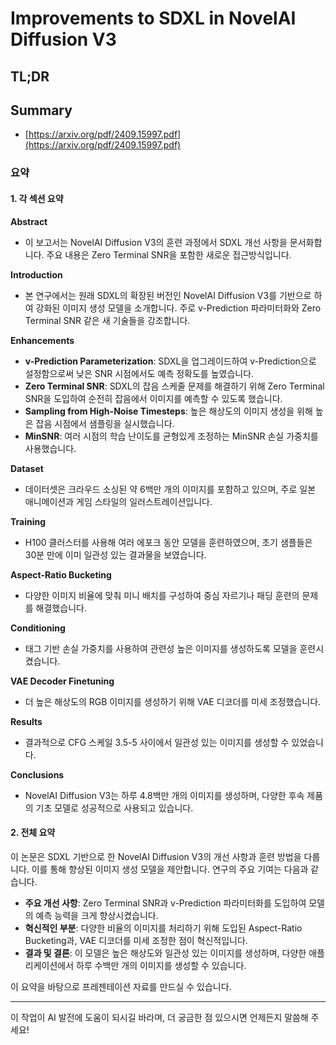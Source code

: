 # Improvements to SDXL in NovelAI Diffusion V3
## TL;DR
## Summary
- [https://arxiv.org/pdf/2409.15997.pdf](https://arxiv.org/pdf/2409.15997.pdf)

### 요약

#### 1. 각 섹션 요약

**Abstract**
- 이 보고서는 NovelAI Diffusion V3의 훈련 과정에서 SDXL 개선 사항을 문서화합니다. 주요 내용은 Zero Terminal SNR을 포함한 새로운 접근방식입니다.

**Introduction**
- 본 연구에서는 원래 SDXL의 확장된 버전인 NovelAI Diffusion V3를 기반으로 하여 강화된 이미지 생성 모델을 소개합니다. 주로 v-Prediction 파라미터화와 Zero Terminal SNR 같은 새 기술들을 강조합니다.

**Enhancements**
- **v-Prediction Parameterization**: SDXL을 업그레이드하여 v-Prediction으로 설정함으로써 낮은 SNR 시점에서도 예측 정확도를 높였습니다.
- **Zero Terminal SNR**: SDXL의 잡음 스케줄 문제를 해결하기 위해 Zero Terminal SNR을 도입하여 순전히 잡음에서 이미지를 예측할 수 있도록 했습니다.
- **Sampling from High-Noise Timesteps**: 높은 해상도의 이미지 생성을 위해 높은 잡음 시점에서 샘플링을 실시했습니다.
- **MinSNR**: 여러 시점의 학습 난이도를 균형있게 조정하는 MinSNR 손실 가중치를 사용했습니다.

**Dataset**
- 데이터셋은 크라우드 소싱된 약 6백만 개의 이미지를 포함하고 있으며, 주로 일본 애니메이션과 게임 스타일의 일러스트레이션입니다.

**Training**
- H100 클러스터를 사용해 여러 에포크 동안 모델을 훈련하였으며, 초기 샘플들은 30분 만에 이미 일관성 있는 결과물을 보였습니다.

**Aspect-Ratio Bucketing**
- 다양한 이미지 비율에 맞춰 미니 배치를 구성하여 중심 자르기나 패딩 훈련의 문제를 해결했습니다.

**Conditioning**
- 태그 기반 손실 가중치를 사용하여 관련성 높은 이미지를 생성하도록 모델을 훈련시켰습니다.

**VAE Decoder Finetuning**
- 더 높은 해상도의 RGB 이미지를 생성하기 위해 VAE 디코더를 미세 조정했습니다.

**Results**
- 결과적으로 CFG 스케일 3.5-5 사이에서 일관성 있는 이미지를 생성할 수 있었습니다.

**Conclusions**
- NovelAI Diffusion V3는 하루 4.8백만 개의 이미지를 생성하며, 다양한 후속 제품의 기초 모델로 성공적으로 사용되고 있습니다.

#### 2. 전체 요약

이 논문은 SDXL 기반으로 한 NovelAI Diffusion V3의 개선 사항과 훈련 방법을 다룹니다. 이를 통해 향상된 이미지 생성 모델을 제안합니다. 연구의 주요 기여는 다음과 같습니다. 

- **주요 개선 사항**: Zero Terminal SNR과 v-Prediction 파라미터화를 도입하여 모델의 예측 능력을 크게 향상시켰습니다.
- **혁신적인 부분**: 다양한 비율의 이미지를 처리하기 위해 도입된 Aspect-Ratio Bucketing과, VAE 디코더를 미세 조정한 점이 혁신적입니다.
- **결과 및 결론**: 이 모델은 높은 해상도와 일관성 있는 이미지를 생성하며, 다양한 애플리케이션에서 하루 수백만 개의 이미지를 생성할 수 있습니다.

이 요약을 바탕으로 프레젠테이션 자료를 만드실 수 있습니다.

---

이 작업이 AI 발전에 도움이 되시길 바라며, 더 궁금한 점 있으시면 언제든지 말씀해 주세요!
